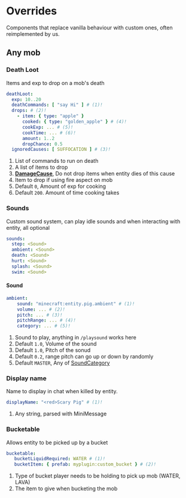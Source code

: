 # Overrides

Components that replace vanilla behaviour with custom ones, often reimplemented by us.

## Any mob

### Death Loot
Items and exp to drop on a mob's death
```yaml
deathLoot:
  exp: 10..20
  deathCommands: [ "say Hi" ] # (1)!
  drops: # (2)!
    - item: { type: "apple" }
      cooked: { type: "golden_apple" } # (4)!
      cookExp: ... # (5)!
      cookTime: ... # (6)!
      amount: 1..2
      dropChance: 0.5
  ignoredCauses: [ SUFFOCATION ] # (3)!
```

1. List of commands to run on death
2. A list of items to drop
3. **[DamageCause](https://jd.papermc.io/paper/1.20/org/bukkit/event/entity/EntityDamageEvent.DamageCause.html)**, Do not drop items when entity dies of this cause
4. Item to drop if using fire aspect on mob
5. Default `0`, Amount of exp for cooking
6. Default `200`. Amount of time cooking takes

### Sounds
Custom sound system, can play idle sounds and when interacting with entity, all optional

```yaml
sounds:
  step: <Sound>
  ambient: <Sound>
  death: <Sound>
  hurt: <Sound>
  splash: <Sound>
  swim: <Sound>
```

#### Sound
```yaml
ambient:
    sound: "minecraft:entity.pig.ambient" # (1)!
    volume: ... # (2)!
    pitch: ... # (3)!
    pitchRange: ... # (4)!
    category: ... # (5)!
```

1. Sound to play, anything in `/playsound` works here
2. Default `1.0`, Volume of the sound
3. Default `1.0`, Pitch of the sonud 
4. Default `0.2`, range pitch can go up or down by randomly
5. Default `MASTER`, Any of [SoundCategory](https://jd.papermc.io/paper/1.20/org/bukkit/SoundCategory.html)

### Display name
Name to display in chat when killed by entity.

```yaml
displayName: "<red>Scary Pig" # (1)!
```

1. Any string, parsed with MiniMessage


### Bucketable
Allows entity to be picked up by a bucket

```yaml
bucketable:
   bucketLiquidRequired: WATER # (1)!
   bucketItem: { prefab: myplugin:custom_bucket } # (2)!
```

1. Type of bucket player needs to be holding to pick up mob (WATER, LAVA)
2. The item to give when bucketing the mob
